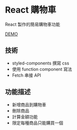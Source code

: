 # React 購物車
 React 製作的簡易購物車功能
 
 [DEMO](https://bryan9411.github.io/react-cart/)

## 技術
  * styled-components 撰寫 css
  * 使用 function component 寫法
  * Fetch 串接 API
## 功能描述

* 新增商品到購物車
* 刪除商品
* 計算金額功能
* 限定每種商品只能購買一個
